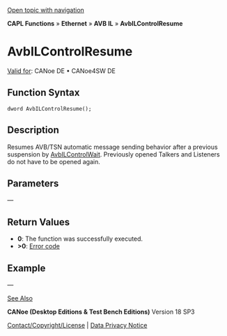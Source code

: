 [Open topic with navigation](../../../../../../CANoeDEFamily.htm#Topics/CAPLFunctions/IP/AVBIL/Functions/CAPLfunctionAvbILControlResume.md)

**CAPL Functions** » **Ethernet** » **AVB IL** » **AvbILControlResume**

# AvbILControlResume

[Valid for](../../../../Shared/FeatureAvailability.md): CANoe DE • CANoe4SW DE

## Function Syntax

```
dword AvbILControlResume();
```

## Description

Resumes AVB/TSN automatic message sending behavior after a previous suspension by [AvbILControlWait](CAPLfunctionAvbILControlWait.md). Previously opened Talkers and Listeners do not have to be opened again.

## Parameters

—

## Return Values

- **0**: The function was successfully executed.
- **>0**: [Error code](../CAPLfunctionsAVBILErrorCode.md)

## Example

—

[See Also](javascript:void(0);)

**CANoe (Desktop Editions & Test Bench Editions)** Version 18 SP3

[Contact/Copyright/License](../../../../Shared/ContactCopyrightLicense.md) | [Data Privacy Notice](https://www.vector.com/int/en/company/get-info/privacy-policy/)

